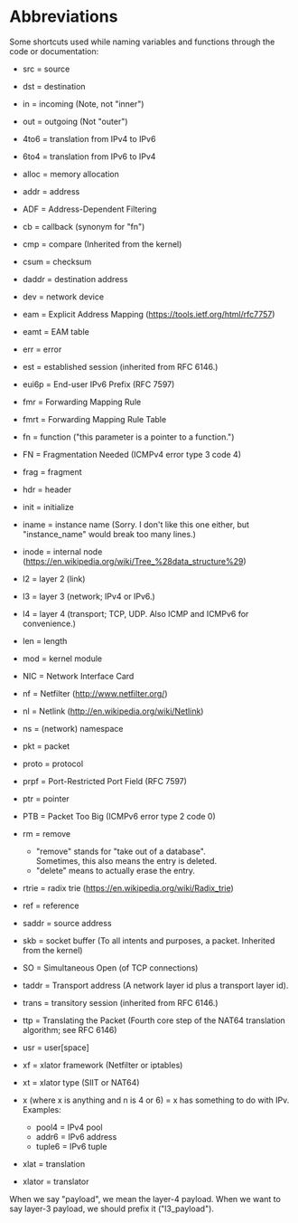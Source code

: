 # Abbreviations

Some shortcuts used while naming variables and functions through the code or documentation:

- src = source
- dst = destination
- in = incoming (Note, not "inner")
- out = outgoing (Not "outer")

- 4to6 = translation from IPv4 to IPv6
- 6to4 = translation from IPv6 to IPv4
- alloc = memory allocation
- addr = address
- ADF = Address-Dependent Filtering
- cb = callback (synonym for "fn")
- cmp = compare (Inherited from the kernel)
- csum = checksum
- daddr = destination address
- dev = network device
- eam = Explicit Address Mapping (https://tools.ietf.org/html/rfc7757)
- eamt = EAM table
- err = error
- est = established session (inherited from RFC 6146.)
- eui6p = End-user IPv6 Prefix (RFC 7597)
- fmr = Forwarding Mapping Rule
- fmrt = Forwarding Mapping Rule Table
- fn = function ("this parameter is a pointer to a function.")
- FN = Fragmentation Needed (ICMPv4 error type 3 code 4)
- frag = fragment
- hdr = header
- init = initialize
- iname = instance name
  (Sorry. I don't like this one either, but "instance_name" would break too many lines.)
- inode = internal node (https://en.wikipedia.org/wiki/Tree_%28data_structure%29)
- l2 = layer 2 (link)
- l3 = layer 3 (network; IPv4 or IPv6.)
- l4 = layer 4 (transport; TCP, UDP. Also ICMP and ICMPv6 for convenience.)
- len = length
- mod = kernel module
- NIC = Network Interface Card
- nf = Netfilter (http://www.netfilter.org/)
- nl = Netlink (http://en.wikipedia.org/wiki/Netlink)
- ns = (network) namespace
- pkt = packet
- proto = protocol
- prpf = Port-Restricted Port Field (RFC 7597)
- ptr = pointer
- PTB = Packet Too Big (ICMPv6 error type 2 code 0)
- rm = remove
	- "remove" stands for "take out of a database".  
	  Sometimes, this also means the entry is deleted.
	- "delete" means to actually erase the entry.  
- rtrie = radix trie (https://en.wikipedia.org/wiki/Radix_trie)
- ref = reference
- saddr = source address
- skb = socket buffer (To all intents and purposes, a packet. Inherited from the kernel)
- SO = Simultaneous Open (of TCP connections)
- taddr = Transport address (A network layer id plus a transport layer id).
- trans = transitory session (inherited from RFC 6146.)
- ttp = Translating the Packet (Fourth core step of the NAT64 translation algorithm; see RFC 6146)
- usr = user[space]
- xf = xlator framework (Netfilter or iptables)
- xt = xlator type (SIIT or NAT64)
- x<n> (where x is anything and n is 4 or 6) = x has something to do with IPv<n>. Examples:
	- pool4 = IPv4 pool
	- addr6 = IPv6 address
	- tuple6 = IPv6 tuple
- xlat = translation
- xlator = translator

When we say "payload", we mean the layer-4 payload. When we want to say layer-3 payload, we should prefix it ("l3_payload").
